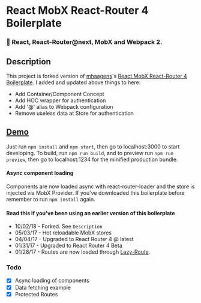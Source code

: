 # React MobX React-Router 4 Boilerplate

### :tada: React, React-Router@next, MobX and Webpack 2.

## Description

This project is forked version of [mhaagens](https://github.com/mhaagens)'s [React MobX React-Router 4 Boilerplate](https://github.com/mhaagens/react-mobx-react-router4-boilerplate). I added and updated above things to here:

- Add Container/Component Concept
- Add HOC wrapper for authentication
- Add '@' alias to Webpack configuration
- Remove useless data at Store for authentication

## [Demo](https://mobx-boilerplate.the6thm0nth.net)

Just run `npm install` and `npm start`, then go to localhost:3000 to start developing.
To build, run `npm run build`, and to preview run `npm run preview`, then go
to localhost:1234 for the minified production bundle.

#### Async component loading

Components are now loaded async with react-router-loader and the store is injected via MobX Provider.
If you've downloaded this boilerplate before remember to run `npm install` again.

#### Read this if you've been using an earlier version of this boilerplate

- 10/02/18 - Forked. See `Description`
- 05/03/17 - Hot reloadable MobX stores
- 04/04/17 - Upgraded to React Router 4 @ latest
- 01/31/17 - Upgraded to React Router 4 Beta
- 01/28/17 - Routes are now loaded through [Lazy-Route](https://github.com/mhaagens/lazy-route).

### Todo

- [x] Async loading of components
- [x] Data fetching example
- [x] Protected Routes
